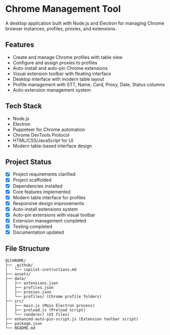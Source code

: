 <!-- Chrome Management Tool - Electron Desktop Application -->

# Chrome Management Tool

A desktop application built with Node.js and Electron for managing Chrome browser instances, profiles, proxies, and extensions.

## Features
- Create and manage Chrome profiles with table view
- Configure and assign proxies to profiles  
- Auto-install and auto-pin Chrome extensions
- Visual extension toolbar with floating interface
- Desktop interface with modern table layout
- Profile management with STT, Name, Card, Proxy, Date, Status columns
- Auto-extension management system

## Tech Stack
- Node.js
- Electron
- Puppeteer for Chrome automation
- Chrome DevTools Protocol
- HTML/CSS/JavaScript for UI
- Modern table-based interface design

## Project Status
- [x] Project requirements clarified
- [x] Project scaffolded
- [x] Dependencies installed
- [x] Core features implemented
- [x] Modern table interface for profiles
- [x] Responsive design improvements
- [x] Auto-install extensions system
- [x] Auto-pin extensions with visual toolbar
- [x] Extension management completed
- [x] Testing completed
- [x] Documentation updated

## File Structure
```
QLCHROME/
├── .github/
│   └── copilot-instructions.md
├── assets/
├── data/
│   ├── extensions.json
│   ├── profiles.json
│   ├── proxies.json
│   └── profiles/ (Chrome profile folders)
├── src/
│   ├── main.js (Main Electron process)
│   ├── preload.js (Preload script)
│   └── renderer/ (UI files)
├── enhanced-auto-pin-script.js (Extension toolbar script)
├── package.json
└── README.md
```
